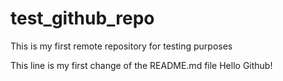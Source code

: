 # test_github_repo
This is my first remote repository for testing purposes

This line is my first change of the README.md file
Hello Github!

